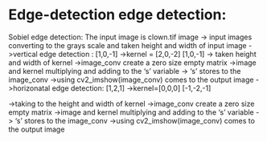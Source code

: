 # Edge-detection  edge detection:
Sobiel edge detection:  The input image is clown.tif image  -> input images converting to the grays scale and taken height and width of input image
  ->vertical edge detection :
            [1,0,-1]
  ->kernel = [2,0,-2]
            [1,0,-1]
  -> taken height and width of kernel
  ->image_conv create a zero size empty matrix
  ->image and kernel multiplying and adding to the ‘s’ variable
  -> ‘s’ stores to the image_conv
  ->using cv2_imshow(image_conv) comes to the output image
  ->horizonatal edge detection:
         [1,2,1]
  ->kernel=[0,0,0]
         [-1,-2,-1]
         
  ->taking to the height and width of kernel
  ->image_conv create a zero size empty matrix
  ->image and kernel multiplying and adding to the ‘s’ variable
  -> ‘s’ stores to the image_conv
  ->using cv2_imshow(image_conv) comes to the output image
